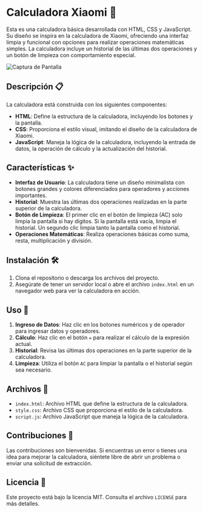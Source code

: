 # Calculadora Xiaomi 🧮

Esta es una calculadora básica desarrollada con HTML, CSS y JavaScript. Su diseño se inspira en la calculadora de Xiaomi, ofreciendo una interfaz limpia y funcional con opciones para realizar operaciones matemáticas simples. La calculadora incluye un historial de las últimas dos operaciones y un botón de limpieza con comportamiento especial.

![Captura de Pantalla](https://i.postimg.cc/s2jsytp0/calculadora.jpg)

## Descripción 📋

La calculadora está construida con los siguientes componentes:

- **HTML**: Define la estructura de la calculadora, incluyendo los botones y la pantalla.
- **CSS**: Proporciona el estilo visual, imitando el diseño de la calculadora de Xiaomi.
- **JavaScript**: Maneja la lógica de la calculadora, incluyendo la entrada de datos, la operación de cálculo y la actualización del historial.

## Características ✨

- **Interfaz de Usuario**: La calculadora tiene un diseño minimalista con botones grandes y colores diferenciados para operadores y acciones importantes.
- **Historial**: Muestra las últimas dos operaciones realizadas en la parte superior de la calculadora.
- **Botón de Limpieza**: El primer clic en el botón de limpieza (AC) solo limpia la pantalla si hay dígitos. Si la pantalla está vacía, limpia el historial. Un segundo clic limpia tanto la pantalla como el historial.
- **Operaciones Matemáticas**: Realiza operaciones básicas como suma, resta, multiplicación y división.

## Instalación 🛠️

1. Clona el repositorio o descarga los archivos del proyecto.
2. Asegúrate de tener un servidor local o abre el archivo `index.html` en un navegador web para ver la calculadora en acción.

## Uso 📖

1. **Ingreso de Datos**: Haz clic en los botones numéricos y de operador para ingresar datos y operadores.
2. **Cálculo**: Haz clic en el botón `=` para realizar el cálculo de la expresión actual.
3. **Historial**: Revisa las últimas dos operaciones en la parte superior de la calculadora.
4. **Limpieza**: Utiliza el botón `AC` para limpiar la pantalla o el historial según sea necesario.

## Archivos 📂

- `index.html`: Archivo HTML que define la estructura de la calculadora.
- `style.css`: Archivo CSS que proporciona el estilo de la calculadora.
- `script.js`: Archivo JavaScript que maneja la lógica de la calculadora.

## Contribuciones 🤝

Las contribuciones son bienvenidas. Si encuentras un error o tienes una idea para mejorar la calculadora, siéntete libre de abrir un problema o enviar una solicitud de extracción.

## Licencia 📝

Este proyecto está bajo la licencia MIT. Consulta el archivo `LICENSE` para más detalles.
